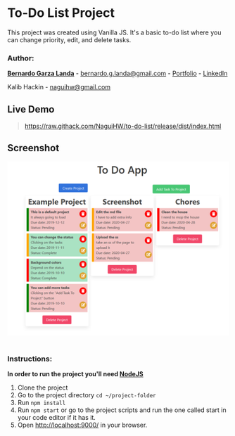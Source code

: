 # To-Do List Project
This project was created using Vanilla JS. It's a basic to-do list where you can change priority, edit, and delete tasks.


### Author:

**[Bernardo Garza Landa](https://bernardogarza.me/)** - bernardo.g.landa@gmail.com - [Portfolio](https://bernardogarza.me) - [LinkedIn](https://www.linkedin.com/in/bernardo-g-landa/)

Kalib Hackin - [naguihw@gmail.com](naguihw@gmail.com)

## Live Demo

> https://raw.githack.com/NaguiHW/to-do-list/release/dist/index.html

## Screenshot

![To-Do](todo.png?raw=true "To-Do")

#




### Instructions:
**In order to run the project you'll need [NodeJS](https://nodejs.org)**
1. Clone the project
2. Go to the project directory `cd ~/project-folder`
3. Run `npm install`
4. Run `npm start` or go to the project scripts and run the one called start in your code editor if it has it.
5. Open [http://localhost:9000/](http://localhost:9000/) in your browser.
